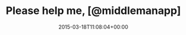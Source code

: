 ---
retweeted: false
source: <a href="http://twitter.com" rel="nofollow">Twitter Web Client</a>
entities:
  hashtags: []
  symbols: []
  user_mentions:
  - name: Middleman
    screen_name: middlemanapp
    indices:
    - '16'
    - '29'
    id_str: '248292256'
    id: '248292256'
  urls:
  - url: http://t.co/KZgjkBE50z
    expanded_url: http://explosm.net/comics/3869/
    display_url: explosm.net/comics/3869/
    indices:
    - '31'
    - '53'
display_text_range:
- '0'
- '56'
favorite_count: '2'
id_str: '578150872531771392'
truncated: false
retweet_count: '0'
id: '578150872531771392'
possibly_sensitive: false
created_at: Wed Mar 18 11:08:04 +0000 2015
favorited: false
full_text: Please help me, [@middlemanapp](https://twitter.com/middlemanapp)!  :D
lang: en
quote_url: http://explosm.net/comics/3869/
tags:
- pesos:twitter
date: '2015-03-18T11:08:04+00:00'
src: https://twitter.com/bascht/status/578150872531771392
original_url: https://twitter.com/bascht/status/578150872531771392
type: twitter_tweet
text: Please help me, [@middlemanapp](https://twitter.com/middlemanapp)!  :D
title: Please help me, [@middlemanapp]

---